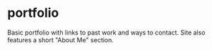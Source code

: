 # portfolio

Basic portfolio with links to past work and ways to contact. Site also features a short "About Me" section. 
